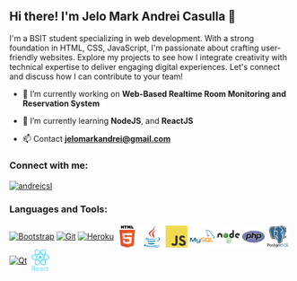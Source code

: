 ## Hi there! I'm Jelo Mark Andrei Casulla 👋
I'm a BSIT student specializing in web development. With a strong foundation in HTML, CSS, JavaScript, I'm passionate about crafting user-friendly websites. Explore my projects to see how I integrate creativity with technical expertise to deliver engaging digital experiences. Let's connect and discuss how I can contribute to your team!

- 🔭 I’m currently working on **Web-Based Realtime Room Monitoring and Reservation System**

- 🌱 I’m currently learning **NodeJS**, and **ReactJS**

- 📫 Contact **jelomarkandrei@gmail.com**

<h3 align="left">Connect with me:</h3>
<p align="left">
<a href="https://linkedin.com/in/andreicsl" target="blank"><img align="center" src="https://raw.githubusercontent.com/rahuldkjain/github-profile-readme-generator/master/src/images/icons/Social/linked-in-alt.svg" alt="andreicsl" height="30" width="40" /></a>
</p>

<h3 align="left">Languages and Tools:</h3>
<p align="left">
<a href="https://getbootstrap.com" target="blank"><img align="center" src="https://upload.wikimedia.org/wikipedia/commons/b/b2/Bootstrap_logo.svg" alt="Bootstrap" width="45" height="40"/></a>
<a href="https://git-scm.com/" target="blank"><img align="center" src="https://www.vectorlogo.zone/logos/git-scm/git-scm-icon.svg" alt="Git" width="40" height="40"/></a>
<a href="https://heroku.com" target="blank"><img align="center" src="https://www.vectorlogo.zone/logos/heroku/heroku-icon.svg" alt="Heroku" width="40" height="40"/></a>
<a href="https://www.w3.org/html/" target="blank"><img align="center" src="https://raw.githubusercontent.com/devicons/devicon/master/icons/html5/html5-original-wordmark.svg" alt="HTML5" width="40" height="40"/></a>
<a href="https://www.java.com" target="blank"><img align="center" src="https://raw.githubusercontent.com/devicons/devicon/master/icons/java/java-original.svg" alt="Java" width="40" height="40"/></a>
<a href="https://developer.mozilla.org/en-US/docs/Web/JavaScript" target="blank"><img align="center" src="https://raw.githubusercontent.com/devicons/devicon/master/icons/javascript/javascript-original.svg" alt="JavaScript" width="40" height="40"/></a>
<a href="https://www.mysql.com/" target="blank"><img align="center" src="https://raw.githubusercontent.com/devicons/devicon/master/icons/mysql/mysql-original-wordmark.svg" alt="MySQL" width="45" height="45"/></a>
<a href="https://nodejs.org" target="blank"><img align="center" src="https://raw.githubusercontent.com/devicons/devicon/master/icons/nodejs/nodejs-original-wordmark.svg" alt="Node.js" width="40" height="40"/></a>
<a href="https://www.php.net" target="blank"><img align="center" src="https://raw.githubusercontent.com/devicons/devicon/master/icons/php/php-original.svg" alt="PHP" width="40" height="40"/></a>
<a href="https://www.postgresql.org" target="blank"><img align="center" src="https://raw.githubusercontent.com/devicons/devicon/master/icons/postgresql/postgresql-original-wordmark.svg" alt="PostgreSQL" width="40" height="40"/></a>
<a href="https://www.qt.io/" target="blank"><img align="center" src="https://upload.wikimedia.org/wikipedia/commons/0/0b/Qt_logo_2016.svg" alt="Qt" width="40" height="40"/></a>
<a href="https://reactjs.org/" target="blank"><img align="center" src="https://raw.githubusercontent.com/devicons/devicon/master/icons/react/react-original-wordmark.svg" alt="React.js" width="40" height="40"/></a>

</p>
